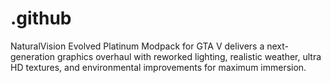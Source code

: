 # .github
NaturalVision Evolved Platinum Modpack for GTA V delivers a next-generation graphics overhaul with reworked lighting, realistic weather, ultra HD textures, and environmental improvements for maximum immersion.
